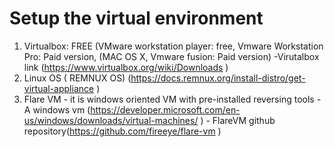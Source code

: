 
# Setup the virtual environment 

1. Virtualbox: FREE (VMware workstation player: free, Vmware Workstation Pro: Paid version, (MAC OS X, Vmware fusion: Paid version) 
  -Virutalbox link (https://www.virtualbox.org/wiki/Downloads )
2. Linux OS ( REMNUX OS) (https://docs.remnux.org/install-distro/get-virtual-appliance )
3. Flare VM - it is windows oriented VM with pre-installed reversing tools 
        - A windows vm (https://developer.microsoft.com/en-us/windows/downloads/virtual-machines/ )
        - FlareVM github repository(https://github.com/fireeye/flare-vm )
